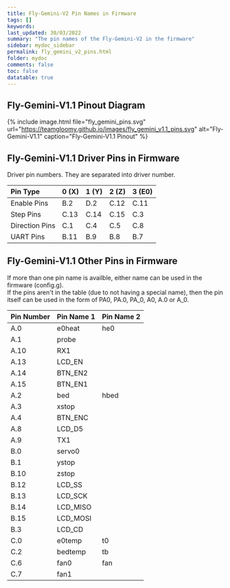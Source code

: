 ```yaml
---
title: Fly-Gemini-V2 Pin Names in Firmware
tags: []
keywords: 
last_updated: 30/03/2022
summary: "The pin names of the Fly-Gemini-V2 in the firmware"
sidebar: mydoc_sidebar
permalink: fly_gemini_v2_pins.html
folder: mydoc
comments: false
toc: false
datatable: true
---
```


## Fly-Gemini-V1.1 Pinout Diagram

{% include image.html file="fly_gemini_pins.svg" url="https://teamgloomy.github.io/images/fly_gemini_v1.1_pins.svg" alt="Fly-Gemini-V1.1" caption="Fly-Gemini-V1.1 Pinout" %}

## Fly-Gemini-V1.1 Driver Pins in Firmware

Driver pin numbers. They are separated into driver number.

<div class="datatable-begin"></div>

|Pin Type|0 (X)|1 (Y)|2 (Z)|3 (E0)|
| :------------- |:-------------|:-------------|:-------------|:-------------|
|Enable Pins|B.2|D.2|C.12|C.11|
|Step Pins|C.13|C.14|C.15|C.3|
|Direction Pins|C.1|C.4|C.5|C.8|
|UART Pins|B.11|B.9|B.8|B.7|

<div class="datatable-end"></div>

## Fly-Gemini-V1.1 Other Pins in Firmware 

If more than one pin name is availble, either name can be used in the firmware (config.g).  
If the pins aren't in the table (due to not having a special name), then the pin itself can be used in the form of PA0, PA.0, PA_0, A0, A.0 or A_0.  

<div class="datatable-begin"></div>

|Pin Number|Pin Name 1|Pin Name 2|
| :------------- |:-------------|:-------------|
|A.0|e0heat|he0|
|A.1|probe||
|A.10|RX1||
|A.13|LCD_EN||
|A.14|BTN_EN2||
|A.15|BTN_EN1||
|A.2|bed|hbed|
|A.3|xstop||
|A.4|BTN_ENC||
|A.8|LCD_D5||
|A.9|TX1||
|B.0|servo0||
|B.1|ystop||
|B.10|zstop||
|B.12|LCD_SS||
|B.13|LCD_SCK||
|B.14|LCD_MISO||
|B.15|LCD_MOSI||
|B.3|LCD_CD||
|C.0|e0temp|t0|
|C.2|bedtemp|tb|
|C.6|fan0|fan|
|C.7|fan1||

<div class="datatable-end"></div>
